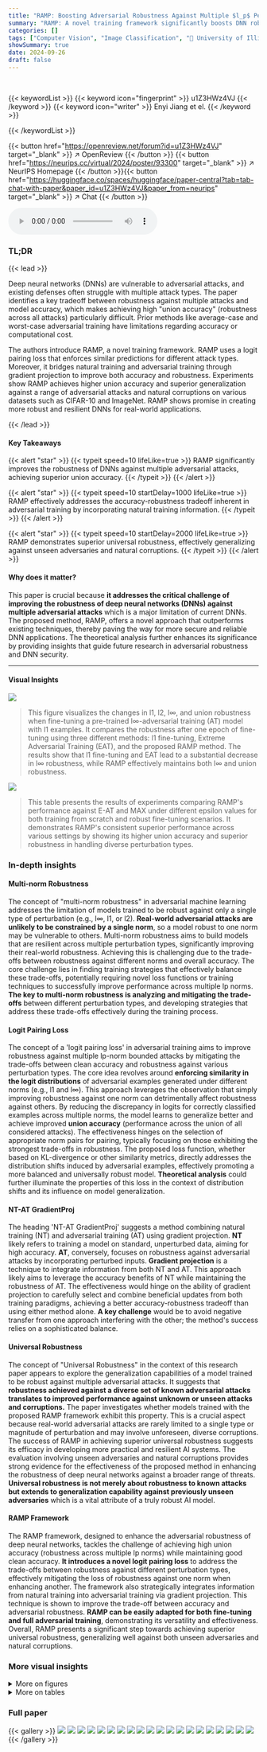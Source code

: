 ```yaml
---
title: "RAMP: Boosting Adversarial Robustness Against Multiple $l_p$ Perturbations for Universal Robustness"
summary: "RAMP: A novel training framework significantly boosts DNN robustness against diverse adversarial attacks by mitigating accuracy-robustness tradeoffs and improving generalization."
categories: []
tags: ["Computer Vision", "Image Classification", "🏢 University of Illinois Urbana-Champaign",]
showSummary: true
date: 2024-09-26
draft: false
---
```


<br>

{{< keywordList >}}
{{< keyword icon="fingerprint" >}} u1Z3HWz4VJ {{< /keyword >}}
{{< keyword icon="writer" >}} Enyi Jiang et el. {{< /keyword >}}
 
{{< /keywordList >}}

{{< button href="https://openreview.net/forum?id=u1Z3HWz4VJ" target="_blank" >}}
↗ OpenReview
{{< /button >}}
{{< button href="https://neurips.cc/virtual/2024/poster/93300" target="_blank" >}}
↗ NeurIPS Homepage
{{< /button >}}{{< button href="https://huggingface.co/spaces/huggingface/paper-central?tab=tab-chat-with-paper&paper_id=u1Z3HWz4VJ&paper_from=neurips" target="_blank" >}}
↗ Chat
{{< /button >}}



<audio controls>
    <source src="https://ai-paper-reviewer.com/u1Z3HWz4VJ/podcast.wav" type="audio/wav">
    Your browser does not support the audio element.
</audio>


### TL;DR


{{< lead >}}

Deep neural networks (DNNs) are vulnerable to adversarial attacks, and existing defenses often struggle with multiple attack types.  The paper identifies a key tradeoff between robustness against multiple attacks and model accuracy, which makes achieving high "union accuracy" (robustness across all attacks) particularly difficult.  Prior methods like average-case and worst-case adversarial training have limitations regarding accuracy or computational cost. 



The authors introduce RAMP, a novel training framework. RAMP uses a logit pairing loss that enforces similar predictions for different attack types. Moreover, it bridges natural training and adversarial training through gradient projection to improve both accuracy and robustness.  Experiments show RAMP achieves higher union accuracy and superior generalization against a range of adversarial attacks and natural corruptions on various datasets such as CIFAR-10 and ImageNet.  RAMP shows promise in creating more robust and resilient DNNs for real-world applications.

{{< /lead >}}


#### Key Takeaways

{{< alert "star" >}}
{{< typeit speed=10 lifeLike=true >}} RAMP significantly improves the robustness of DNNs against multiple adversarial attacks, achieving superior union accuracy. {{< /typeit >}}
{{< /alert >}}

{{< alert "star" >}}
{{< typeit speed=10 startDelay=1000 lifeLike=true >}} RAMP effectively addresses the accuracy-robustness tradeoff inherent in adversarial training by incorporating natural training information. {{< /typeit >}}
{{< /alert >}}

{{< alert "star" >}}
{{< typeit speed=10 startDelay=2000 lifeLike=true >}} RAMP demonstrates superior universal robustness, effectively generalizing against unseen adversaries and natural corruptions. {{< /typeit >}}
{{< /alert >}}

#### Why does it matter?
This paper is crucial because **it addresses the critical challenge of improving the robustness of deep neural networks (DNNs) against multiple adversarial attacks** which is a major limitation of current DNNs.  The proposed method, RAMP, offers a novel approach that outperforms existing techniques, thereby paving the way for more secure and reliable DNN applications. The theoretical analysis further enhances its significance by providing insights that guide future research in adversarial robustness and DNN security.

------
#### Visual Insights



![](https://ai-paper-reviewer.com/u1Z3HWz4VJ/figures_1_1.jpg)

> This figure visualizes the changes in l1, l2, l∞, and union robustness when fine-tuning a pre-trained l∞-adversarial training (AT) model with l1 examples.  It compares the robustness after one epoch of fine-tuning using three different methods: l1 fine-tuning, Extreme Adversarial Training (EAT), and the proposed RAMP method.  The results show that l1 fine-tuning and EAT lead to a substantial decrease in l∞ robustness, while RAMP effectively maintains both l∞ and union robustness.





![](https://ai-paper-reviewer.com/u1Z3HWz4VJ/tables_7_1.jpg)

> This table presents the results of experiments comparing RAMP's performance against E-AT and MAX under different epsilon values for both training from scratch and robust fine-tuning scenarios.  It demonstrates RAMP's consistent superior performance across various settings by showing its higher union accuracy and superior robustness in handling diverse perturbation types.





### In-depth insights


#### Multi-norm Robustness
The concept of "multi-norm robustness" in adversarial machine learning addresses the limitation of models trained to be robust against only a single type of perturbation (e.g., l∞, l1, or l2).  **Real-world adversarial attacks are unlikely to be constrained by a single norm**, so a model robust to one norm may be vulnerable to others. Multi-norm robustness aims to build models that are resilient across multiple perturbation types, significantly improving their real-world robustness.  Achieving this is challenging due to the trade-offs between robustness against different norms and overall accuracy.  The core challenge lies in finding training strategies that effectively balance these trade-offs, potentially requiring novel loss functions or training techniques to successfully improve performance across multiple lp norms.  **The key to multi-norm robustness is analyzing and mitigating the trade-offs** between different perturbation types, and developing strategies that address these trade-offs effectively during the training process.

#### Logit Pairing Loss
The concept of a 'logit pairing loss' in adversarial training aims to improve robustness against multiple lp-norm bounded attacks by mitigating the trade-offs between clean accuracy and robustness against various perturbation types.  The core idea revolves around **enforcing similarity in the logit distributions** of adversarial examples generated under different norms (e.g., l1 and l∞).  This approach leverages the observation that simply improving robustness against one norm can detrimentally affect robustness against others. By reducing the discrepancy in logits for correctly classified examples across multiple norms, the model learns to generalize better and achieve improved **union accuracy** (performance across the union of all considered attacks).  The effectiveness hinges on the selection of appropriate norm pairs for pairing, typically focusing on those exhibiting the strongest trade-offs in robustness.  The proposed loss function, whether based on KL-divergence or other similarity metrics, directly addresses the distribution shifts induced by adversarial examples, effectively promoting a more balanced and universally robust model.  **Theoretical analysis** could further illuminate the properties of this loss in the context of distribution shifts and its influence on model generalization.

#### NT-AT GradientProj
The heading 'NT-AT GradientProj' suggests a method combining natural training (NT) and adversarial training (AT) using gradient projection.  **NT** likely refers to training a model on standard, unperturbed data, aiming for high accuracy.  **AT**, conversely, focuses on robustness against adversarial attacks by incorporating perturbed inputs.  **Gradient projection** is a technique to integrate information from both NT and AT.  This approach likely aims to leverage the accuracy benefits of NT while maintaining the robustness of AT. The effectiveness would hinge on the ability of gradient projection to carefully select and combine beneficial updates from both training paradigms, achieving a better accuracy-robustness tradeoff than using either method alone.  **A key challenge** would be to avoid negative transfer from one approach interfering with the other; the method's success relies on a sophisticated balance.

#### Universal Robustness
The concept of "Universal Robustness" in the context of this research paper appears to explore the generalization capabilities of a model trained to be robust against multiple adversarial attacks.  It suggests that **robustness achieved against a diverse set of known adversarial attacks translates to improved performance against unknown or unseen attacks and corruptions.** The paper investigates whether models trained with the proposed RAMP framework exhibit this property.  This is a crucial aspect because real-world adversarial attacks are rarely limited to a single type or magnitude of perturbation and may involve unforeseen, diverse corruptions. The success of RAMP in achieving superior universal robustness suggests its efficacy in developing more practical and resilient AI systems. The evaluation involving unseen adversaries and natural corruptions provides strong evidence for the effectiveness of the proposed method in enhancing the robustness of deep neural networks against a broader range of threats. **Universal robustness is not merely about robustness to known attacks but extends to generalization capability against previously unseen adversaries** which is a vital attribute of a truly robust AI model.

#### RAMP Framework
The RAMP framework, designed to enhance the adversarial robustness of deep neural networks, tackles the challenge of achieving high union accuracy (robustness across multiple lp norms) while maintaining good clean accuracy.  **It introduces a novel logit pairing loss** to address the trade-offs between robustness against different perturbation types, effectively mitigating the loss of robustness against one norm when enhancing another.  The framework also strategically integrates information from natural training into adversarial training via gradient projection. This technique is shown to improve the trade-off between accuracy and adversarial robustness. **RAMP can be easily adapted for both fine-tuning and full adversarial training**, demonstrating its versatility and effectiveness. Overall, RAMP presents a significant step towards achieving superior universal robustness, generalizing well against both unseen adversaries and natural corruptions.


### More visual insights

<details>
<summary>More on figures
</summary>


![](https://ai-paper-reviewer.com/u1Z3HWz4VJ/figures_7_1.jpg)

> The figure shows two plots: (a) Clean Accuracy and (b) Robust Accuracy (PGD-20). Both plots compare the performance of four different training methods: AT, AT-GP, AT-GP-pre, and AT-pre against the number of epochs. AT-GP represents adversarial training with gradient projection, AT-GP-pre represents pre-training on natural data before adversarial training with gradient projection, and AT-pre represents pre-training on natural data before adversarial training. The plots show that AT-GP and AT-GP-pre achieve higher accuracy and robustness compared to AT and AT-pre, and pre-training further improves the performance.


![](https://ai-paper-reviewer.com/u1Z3HWz4VJ/figures_9_1.jpg)

> This figure visualizes the change in l1, l2, and l∞ robustness when fine-tuning a pre-trained l∞-adversarial training (AT) model with l1 examples.  It shows that standard fine-tuning and E-AT significantly reduce the l∞ robustness after just one epoch. In contrast, the RAMP framework maintains substantially more l∞ robustness and union robustness (overall robustness against multiple norms). This highlights the effectiveness of RAMP in mitigating the trade-offs between robustness against different perturbation types.


![](https://ai-paper-reviewer.com/u1Z3HWz4VJ/figures_19_1.jpg)

> This figure shows the effect of gradient projection (GP) on adversarial training (AT).  It compares the performance of standard AT, AT with GP (AT-GP), AT-GP with pre-training (AT-GP-pre), and standard AT with pre-training (AT-pre) on CIFAR-10. The plots display the clean accuracy and robustness against the l∞-norm perturbation using Projected Gradient Descent (PGD). The results demonstrate that incorporating GP improves both clean accuracy and robustness and that pre-training further enhances the performance.


![](https://ai-paper-reviewer.com/u1Z3HWz4VJ/figures_24_1.jpg)

> This figure visualizes the changes in robustness against different lp norms (l1, l2, l∞) when fine-tuning a model pre-trained with adversarial training on the l∞ norm.  It shows that standard fine-tuning with l1 examples significantly reduces the robustness against the l∞ norm, while the proposed RAMP method better preserves both the l∞ robustness and the overall union robustness (robustness across multiple norms). The histograms illustrate the distribution of accuracy across different perturbation levels after applying each method.


![](https://ai-paper-reviewer.com/u1Z3HWz4VJ/figures_25_1.jpg)

> This figure visualizes the changes in l1, l2, and l∞ robustness during the fine-tuning of an l∞-adversarial training model using l1 examples.  The results are compared against standard adversarial training and another defense called E-AT. The key observation is that standard fine-tuning causes a substantial drop in l∞ robustness after just one epoch, whereas the proposed RAMP method better maintains both l∞ and overall (union) robustness.  This highlights RAMP’s effectiveness in mitigating the trade-off between robustness against different perturbation types.


![](https://ai-paper-reviewer.com/u1Z3HWz4VJ/figures_25_2.jpg)

> This figure visualizes the trade-offs among robustness against different perturbation norms (l1, l2, and l∞) during the fine-tuning process. It compares the performance of three methods: standard l1 fine-tuning, E-AT (Extreme Adversarial Training), and RAMP (Robustness Against Multiple Perturbations).  The histograms show that while standard l1 fine-tuning and E-AT significantly reduce l∞ robustness after one epoch, RAMP effectively maintains l∞ and union robustness, demonstrating its effectiveness in balancing the trade-offs between clean accuracy and robustness against multiple norms.


![](https://ai-paper-reviewer.com/u1Z3HWz4VJ/figures_26_1.jpg)

> This figure visualizes the changes in l1, l2, and l∞ robustness when fine-tuning a pre-trained l∞-adversarial training (AT) model using l1 examples.  It shows a significant drop in l∞ robustness after just one epoch of fine-tuning with standard AT and E-AT methods.  In contrast, the RAMP method effectively preserves both l∞ and union robustness, indicating its superior ability to maintain robustness against multiple norms.


</details>




<details>
<summary>More on tables
</summary>


![](https://ai-paper-reviewer.com/u1Z3HWz4VJ/tables_8_1.jpg)
> This table presents the results of robust fine-tuning experiments using various models and datasets (CIFAR-10 and ImageNet). It compares the performance of RAMP against E-AT, highlighting RAMP's superior union accuracy (robustness against multiple perturbation types) while maintaining good accuracy. The table showcases the clean accuracy, robustness against different perturbation types (l∞, l2, l1), and the union accuracy for each model and method.  The asterisk (*) indicates that additional data was used for pre-training in those specific cases. The results clearly demonstrate RAMP's improvement in robustness against multiple norms.

![](https://ai-paper-reviewer.com/u1Z3HWz4VJ/tables_8_2.jpg)
> This table presents the results of adversarial training from random initialization on CIFAR-10 using the PreAct ResNet-18 model.  The results are averaged over 5 independent trials.  The table compares the performance of RAMP against several baselines (SAT, AVG, MAX, MSD, E-AT) across multiple metrics: clean accuracy,  and robustness against l∞, l2, and l1 attacks, and union accuracy (robustness against all three attacks simultaneously). The results show that RAMP achieves the highest union accuracy while maintaining good clean accuracy, demonstrating its ability to mitigate the trade-offs among different attacks and between accuracy and robustness.

![](https://ai-paper-reviewer.com/u1Z3HWz4VJ/tables_8_3.jpg)
> This table presents a comparison of different models' robustness against common image corruptions and unseen adversarial attacks.  The 'Common Corruptions' column lists various types of image corruptions, with each column showing the accuracy of the model on that specific corruption.  The 'Avg' column provides the average accuracy across all corruptions. The 'Union' column shows the union accuracy across multiple unseen adversarial attacks.  The table compares various models, including ℓ1-AT, ℓ2-AT, ℓ∞-AT, Winninghand, E-AT, MAX, and RAMP.  Winninghand is included as a state-of-the-art model for handling natural corruptions.

![](https://ai-paper-reviewer.com/u1Z3HWz4VJ/tables_9_1.jpg)
> This table shows the results of fine-tuning with RAMP using pre-trained ResNet-18 models with different lp-norms (l∞, l1, l2) on the CIFAR-10 dataset.  The table presents the clean accuracy and robust accuracy against different lp attacks (l∞, l1, l2) as well as the union accuracy, which represents the robustness against all three perturbation types simultaneously.  The results highlight RAMP's effectiveness in improving the robustness against multiple perturbations.

![](https://ai-paper-reviewer.com/u1Z3HWz4VJ/tables_18_1.jpg)
> This table presents the estimated values of variance, bias, and the angle between natural and adversarial gradients, along with the calculated difference between the squared errors of adversarial training and gradient projection at various epochs (5, 10, 15, 20, and 60). These values are used to support the theoretical analysis demonstrating the superiority of gradient projection in balancing accuracy and robustness.

![](https://ai-paper-reviewer.com/u1Z3HWz4VJ/tables_19_1.jpg)
> This table presents a runtime analysis comparing RAMP against E-AT and MAX.  It shows the time (in seconds) taken per epoch for training different models on CIFAR-10 and ImageNet datasets. The results demonstrate that RAMP's computational cost is higher than E-AT but lower than MAX, offering a balance between efficiency and performance improvements.

![](https://ai-paper-reviewer.com/u1Z3HWz4VJ/tables_20_1.jpg)
> This table presents the accuracy of three different models (E-AT, MAX, and RAMP) against common corruptions on the CIFAR-10 dataset using the ResNet-18 architecture.  It showcases the models' robustness to image corruptions.

![](https://ai-paper-reviewer.com/u1Z3HWz4VJ/tables_20_2.jpg)
> This table shows the performance of different models (l1-AT, l2-AT, l∞-AT, Winninghand, E-AT, MAX, and RAMP) on CIFAR-10 dataset in terms of their accuracy against common corruptions and unseen adversaries.  The common corruptions are evaluated across five severity levels (fog, snow, gabor, elastic, jpeg compression).  Unseen adversaries represent different types of attacks not seen during training. The table provides individual accuracies for each corruption type and adversary, the average accuracy across all corruptions/adversaries, and the union accuracy (which represents robustness against the union of all corruptions and adversaries).

![](https://ai-paper-reviewer.com/u1Z3HWz4VJ/tables_20_3.jpg)
> This table shows the results of experiments comparing RAMP with E-AT and MAX on CIFAR-10 using different epsilon values for l1, l2, and l∞ attacks.  The results demonstrate the consistent superior performance of RAMP across various settings, particularly in achieving higher union accuracy (robustness against multiple perturbation types). The change in the key tradeoff pair (the pair of attacks showing the strongest trade-off) is also highlighted, emphasizing RAMP's adaptability to different adversarial attack scenarios.

![](https://ai-paper-reviewer.com/u1Z3HWz4VJ/tables_20_4.jpg)
> This table presents the results of robust fine-tuning on larger models and datasets, comparing the performance of RAMP against other methods.  The models are fine-tuned using additional data for pre-training in some cases.  The table evaluates on all CIFAR-10 and ImageNet test points and shows RAMP achieves better union accuracy and accuracy-robustness tradeoff. Results are given for clean accuracy, robustness against l∞, l2, and l1 attacks, and union accuracy.

![](https://ai-paper-reviewer.com/u1Z3HWz4VJ/tables_21_1.jpg)
> This table compares the performance of RAMP against E-AT and MAX under different epsilon values for both training from scratch and robust fine-tuning scenarios.  It demonstrates RAMP's superior performance in terms of clean accuracy, l∞, l2, l1 accuracies, and union accuracy across various epsilon configurations.

![](https://ai-paper-reviewer.com/u1Z3HWz4VJ/tables_21_2.jpg)
> This table shows the results of experiments conducted using different epsilon values for l1, l2, and l∞ attacks.  It compares the performance of RAMP against E-AT and MAX methods for training deep neural networks (DNNs) from scratch and robust fine-tuning. The key tradeoff pair refers to the strongest attack among the three types of attacks (l1, l2, l∞) that have the lowest robustness against other attack types. The table highlights how RAMP consistently outperforms the other two methods across different scenarios.

![](https://ai-paper-reviewer.com/u1Z3HWz4VJ/tables_21_3.jpg)
> This table shows the performance comparison of RAMP, E-AT, and MAX under different epsilon values for both training from scratch and robust fine-tuning scenarios.  The results demonstrate that RAMP consistently outperforms the other methods in terms of clean accuracy,  l∞, l2, l1 accuracy, and especially union accuracy, which is a key metric for multi-perturbation robustness.  The table highlights the impact of changing the key trade-off pair (the two attacks with the lowest robustness against each other) on model performance.

![](https://ai-paper-reviewer.com/u1Z3HWz4VJ/tables_21_4.jpg)
> This table presents a comparison of the performance of RAMP, E-AT, and MAX under different epsilon values for both training from scratch and robust fine-tuning. It demonstrates that RAMP consistently outperforms the other two methods across various settings, highlighting its effectiveness in enhancing robustness against multiple perturbations.

![](https://ai-paper-reviewer.com/u1Z3HWz4VJ/tables_21_5.jpg)
> This table shows the results of the RAMP model compared to E-AT and MAX models for different epsilon values.  It demonstrates that RAMP consistently achieves better performance across various metrics, including clean accuracy, robustness against different attacks, and union accuracy, regardless of the specific epsilon values used or whether the model is trained from scratch or fine-tuned.

![](https://ai-paper-reviewer.com/u1Z3HWz4VJ/tables_21_6.jpg)
> This table presents the results of experiments comparing the performance of RAMP against E-AT and MAX under different epsilon values for both training from scratch and robust fine-tuning. The key tradeoff pair is identified using a heuristic based on the single-norm robustness of adversarially trained models, where the two models with the lowest robustness against themselves are selected. The results show that RAMP achieves consistently better union accuracy, especially when the key tradeoff pair changes.  The table highlights the superior performance of RAMP across various scenarios.

![](https://ai-paper-reviewer.com/u1Z3HWz4VJ/tables_22_1.jpg)
> This table shows the results of adversarial training from random initialization on CIFAR-10 using the ResNet-18 model.  The table compares the performance of RAMP against several baselines (SAT, AVG, MAX, MSD, E-AT) across multiple metrics including clean accuracy, and robustness against various L-p attacks, culminating in a final union accuracy score.  The results highlight that RAMP achieves the best union accuracy with good clean accuracy, indicating its effectiveness in mitigating the trade-offs between accuracy and robustness against multiple perturbations.

![](https://ai-paper-reviewer.com/u1Z3HWz4VJ/tables_22_2.jpg)
> This table presents the results of adversarial training from random initialization on CIFAR-10 using the PreAct ResNet-18 model.  The table compares the performance of RAMP against several baselines (SAT, AVG, MAX, MSD, E-AT) across five trials.  The metrics reported include clean accuracy, robust accuracy against l∞, l2, and l1 attacks, and the union accuracy (a measure of robustness against multiple attack types). RAMP demonstrates superior union robustness with good clean accuracy.

![](https://ai-paper-reviewer.com/u1Z3HWz4VJ/tables_22_3.jpg)
> This table compares the performance of RAMP, E-AT, and MAX across different epsilon values for both training from scratch and robust fine-tuning.  The results show that RAMP achieves higher clean accuracy, individual robustness against different lp-norms, and overall union accuracy, which demonstrates its effectiveness in boosting robustness across multiple perturbation types.

![](https://ai-paper-reviewer.com/u1Z3HWz4VJ/tables_22_4.jpg)
> This table presents a comparison of the performance of RAMP, E-AT, and MAX across different settings of epsilon values for L1, L2, and L∞ attacks.  The results are split into two parts, one for models trained from scratch and another for models that underwent robust fine-tuning.  The key takeaway is that RAMP consistently shows better performance across all scenarios and demonstrates its superiority in handling multiple perturbation types.

![](https://ai-paper-reviewer.com/u1Z3HWz4VJ/tables_22_5.jpg)
> This table shows the results of robust fine-tuning experiments using the RAMP framework with three different logit pairing loss functions: KL divergence, Mean Squared Error (MSE), and Cosine Similarity.  The results are compared in terms of clean accuracy and robustness against three different adversarial attack types (l∞, l2, l1), along with overall union accuracy.  This helps to analyze the effect of different logit pairing strategies on the model's performance.

![](https://ai-paper-reviewer.com/u1Z3HWz4VJ/tables_23_1.jpg)
> This table compares the performance of different methods on the WideResNet-28-10 model trained from random initialization on the CIFAR-10 dataset.  The methods compared include E-AT with and without the trades loss, and RAMP with and without the trades loss. The table shows the clean accuracy,  accuracy against individual attacks ($l_\infty$, $l_2$, $l_1$), and union accuracy.  The results demonstrate that RAMP, particularly with the trades loss, achieves superior union accuracy compared to E-AT.

![](https://ai-paper-reviewer.com/u1Z3HWz4VJ/tables_23_2.jpg)
> This table presents the results of adversarial training from random initialization on CIFAR-10 using the PreAct ResNet-18 model.  It compares the performance of RAMP against several baselines (SAT, AVG, MAX, MSD, E-AT) across five trials, evaluating clean accuracy, robustness against l∞, l2, and l1 attacks, and union accuracy (robustness against all three attack types simultaneously). The results show that RAMP achieves the best union robustness and good clean accuracy, indicating its ability to mitigate the tradeoffs among perturbations and robustness/accuracy in this scenario.

![](https://ai-paper-reviewer.com/u1Z3HWz4VJ/tables_24_1.jpg)
> This table shows the results of robust fine-tuning experiments using PreAct ResNet-18 model on CIFAR-10 dataset with varying numbers of epochs (5, 7, 10, and 15).  The table compares the performance of RAMP against E-AT (Extreme Adversarial Training) in terms of clean accuracy and union accuracy. Union accuracy is a measure of robustness across multiple adversarial attacks (l1, l2, and l∞).  The results demonstrate that RAMP consistently achieves higher union accuracy than E-AT, with the improvement becoming more pronounced as the number of epochs increases.

</details>




### Full paper

{{< gallery >}}
<img src="https://ai-paper-reviewer.com/u1Z3HWz4VJ/1.png" class="grid-w50 md:grid-w33 xl:grid-w25" />
<img src="https://ai-paper-reviewer.com/u1Z3HWz4VJ/2.png" class="grid-w50 md:grid-w33 xl:grid-w25" />
<img src="https://ai-paper-reviewer.com/u1Z3HWz4VJ/3.png" class="grid-w50 md:grid-w33 xl:grid-w25" />
<img src="https://ai-paper-reviewer.com/u1Z3HWz4VJ/4.png" class="grid-w50 md:grid-w33 xl:grid-w25" />
<img src="https://ai-paper-reviewer.com/u1Z3HWz4VJ/5.png" class="grid-w50 md:grid-w33 xl:grid-w25" />
<img src="https://ai-paper-reviewer.com/u1Z3HWz4VJ/6.png" class="grid-w50 md:grid-w33 xl:grid-w25" />
<img src="https://ai-paper-reviewer.com/u1Z3HWz4VJ/7.png" class="grid-w50 md:grid-w33 xl:grid-w25" />
<img src="https://ai-paper-reviewer.com/u1Z3HWz4VJ/8.png" class="grid-w50 md:grid-w33 xl:grid-w25" />
<img src="https://ai-paper-reviewer.com/u1Z3HWz4VJ/9.png" class="grid-w50 md:grid-w33 xl:grid-w25" />
<img src="https://ai-paper-reviewer.com/u1Z3HWz4VJ/10.png" class="grid-w50 md:grid-w33 xl:grid-w25" />
<img src="https://ai-paper-reviewer.com/u1Z3HWz4VJ/11.png" class="grid-w50 md:grid-w33 xl:grid-w25" />
<img src="https://ai-paper-reviewer.com/u1Z3HWz4VJ/12.png" class="grid-w50 md:grid-w33 xl:grid-w25" />
<img src="https://ai-paper-reviewer.com/u1Z3HWz4VJ/13.png" class="grid-w50 md:grid-w33 xl:grid-w25" />
<img src="https://ai-paper-reviewer.com/u1Z3HWz4VJ/14.png" class="grid-w50 md:grid-w33 xl:grid-w25" />
<img src="https://ai-paper-reviewer.com/u1Z3HWz4VJ/15.png" class="grid-w50 md:grid-w33 xl:grid-w25" />
<img src="https://ai-paper-reviewer.com/u1Z3HWz4VJ/16.png" class="grid-w50 md:grid-w33 xl:grid-w25" />
<img src="https://ai-paper-reviewer.com/u1Z3HWz4VJ/17.png" class="grid-w50 md:grid-w33 xl:grid-w25" />
<img src="https://ai-paper-reviewer.com/u1Z3HWz4VJ/18.png" class="grid-w50 md:grid-w33 xl:grid-w25" />
<img src="https://ai-paper-reviewer.com/u1Z3HWz4VJ/19.png" class="grid-w50 md:grid-w33 xl:grid-w25" />
<img src="https://ai-paper-reviewer.com/u1Z3HWz4VJ/20.png" class="grid-w50 md:grid-w33 xl:grid-w25" />
{{< /gallery >}}